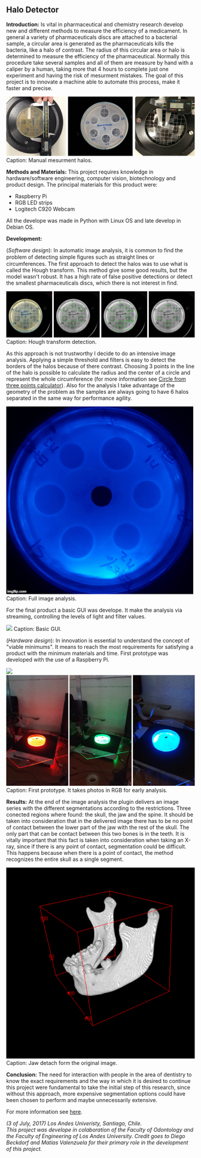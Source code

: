 ## Halo Detector

**Introduction:** 
Is vital in pharmaceutical and chemistry research develop new and different methods to measure the efficiency of a medicament. In general a variety of pharmaceuticals discs are attached to a bacterial sample, a circular area is generated as the pharmaceuticals kills the bacteria, like a halo of contrast. The radius of this circular area or halo is determined to measure the efficiency of the pharmaceutical. Normally this procedure take several samples and all of them are measure by hand with a caliper by a human, taking more that 4 hours to complete just one experiment and having the risk of mesurment mistakes. The goal of this project is to innovate a machine able to automate this process, make it faster and precise.

<img src = "images/Halo_Detector/Manual.png?raw=true">
Caption: Manual mesurment halos.

**Methods and Materials:**
This project requires knowledge in hardware/software engineering, computer vision, biotechnology and product design. 
The principal materials for this product were:
- Raspberry Pi
- RGB LED strips
- Logitech C920 Webcam

All the develope was made in Python with Linux OS and late develop in Debian OS. 

**Development:**

(*Software design*):
In automatic image analysis, it is common to find the problem of detecting simple ﬁgures such as straight lines or circumferences. The first approach to detect the halos was to use what is called the Hough transform. This method give some good results, but the model wasn't robust. It has a high rate of false positive detections or detect the smallest pharmaceuticals discs, which there is not interest in find. 

<img src = "images/Halo_Detector/Hough.png?raw=true">
Caption: Hough transform detection.

As this approach is not trustworthy I decide to do an intensive image analysis. Applying a simple threshold and filters is easy to detect the borders of the halos because of there contrast. Choosing 3 points in the line of the halo is possible to calculate the radius and the center of a circle and represent the whole circumference (for more information see <a href="https://www.geeksforgeeks.org/equation-of-circle-when-three-points-on-the-circle-are-given/">Circle from three points calculator</a>). Also for the analysis I take advantage of the geometry of the problem as the samples are always going to have 6 halos separated in the same way for performance agility. 

<img src = "images/Halo_Detector/Analisis.gif?raw=true">
Caption: Full image analysis.

For the final product a basic GUI was develope. It make the analysis via streaming, controlling the levels of light and filter values. 

<img src = "images/Halo_Detector/GUI.mp4?raw=true">
Caption: Basic GUI. 

(*Hardware design*):
In innovation is essential to understand the concept of "viable minimums". It means to reach the most requirements for satisfying a product with the minimum materials and time. First prototype was developed with the use of a Raspberry Pi. 

<img src = "images/Halo_Detector/prototipo.png?raw=true">
<img src = "images/Halo_Detector/RGB.png?raw=true">
Caption: First prototype. It takes photos in RGB for early analysis. 

**Results:**
At the end of the image analysis the plugin delivers an image series with the different segmentations according to the restrictions. Three conected regions where found: the skull, the jaw and the spine. It should be taken into consideration that in the delivered image there has to be no point of contact between the lower part of the jaw with the rest of the skull. The only part that can be contact between this two bones is in the teeth. 
It is vitally important that this fact is taken into consideration when taking an X-ray, since if there is any point of contact, segmentation could be difficult. This happens because when there is a point of contact, the method recognizes the entire skull as a single segment.

<img src = "images/JawDetachmentResults/Img_final.png?raw=true">
Caption: Jaw detach form the original image.

**Conclusion:**
The need for interaction with people in the area of dentistry to know the exact requirements and the way in which it is desired to continue this project were fundamental to take the initial step of this research, since without this approach, more expensive segmentation options could have been chosen to perform and maybe unnecessarily extensive.

For more information see <a href="https://github.com/RodrigoAlzola/RodrigoAlzola.github.io/blob/master/pdf/JawDetach_Alzola_Valenzuela_Beckdorf.pdf">here</a>.

_(3 of July, 2017) Los Andes Univeristy, Santiago, Chile. <br>
This project was develope in colaboration of the Faculty of Odontology and the Faculty of Engineering of Los Andes University.
Credit goes to  Diego Beckdorf and Matías Valenzuela for their primary role in the development of this project._

